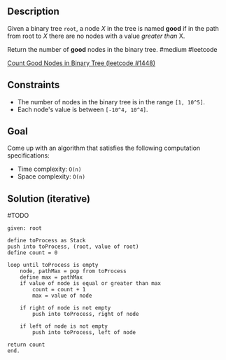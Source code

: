 ## Description
Given a binary tree `root`, a node _X_ in the tree is named **good** if in the path from root to _X_ there are no nodes with a value _greater than_ X.

Return the number of **good** nodes in the binary tree.
#medium #leetcode 

[Count Good Nodes in Binary Tree (leetcode #1448)](https://leetcode.com/problems/count-good-nodes-in-binary-tree/)

## Constraints
* The number of nodes in the binary tree is in the range `[1, 10^5]`.
* Each node's value is between `[-10^4, 10^4]`.

## Goal
Come up with an algorithm that satisfies the following computation specifications:
* Time complexity: `O(n)`
* Space complexity: `O(n)`

## Solution (iterative)
#TODO 
```
given: root

define toProcess as Stack
push into toProcess, (root, value of root)
define count = 0

loop until toProcess is empty
	node, pathMax = pop from toProcess
	define max = pathMax
	if value of node is equal or greater than max
		count = count + 1
		max = value of node

	if right of node is not empty
		push into toProcess, right of node

	if left of node is not empty
		push into toProcess, left of node

return count
end.
```